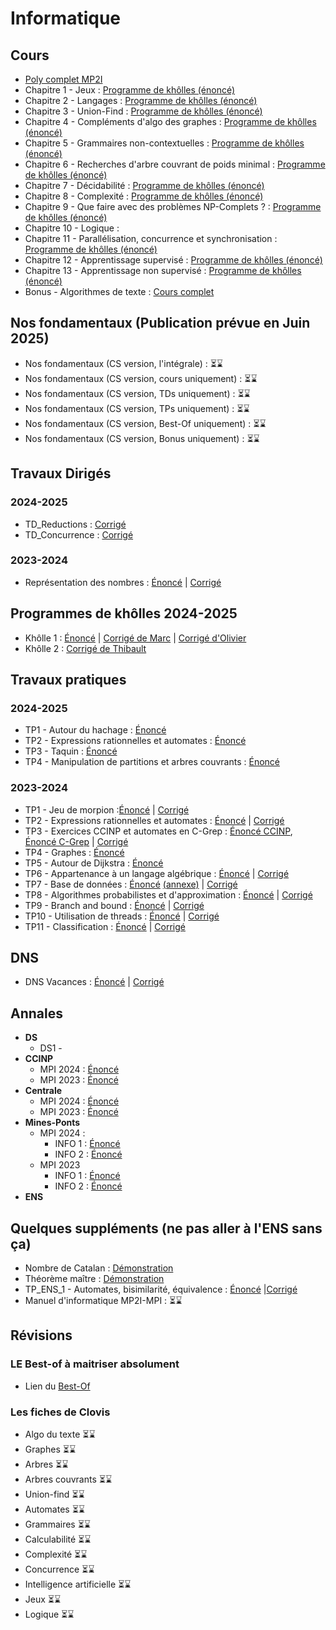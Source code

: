 # Informatique



 


## Cours
* [Poly complet MP2I](/info/cours/sup/poly-mp2i.pdf)
* Chapitre 1 - Jeux : [Programme de khôlles (énoncé) ](/info/cours/spe/info_khube_pgkholles_jeux.pdf)
* Chapitre 2 - Langages : [Programme de khôlles (énoncé) ](/info/cours/spe/info_khube_pgkholles_langages.pdf)
* Chapitre 3 - Union-Find : [Programme de khôlles (énoncé) ](/info/cours/spe/info_khube_pgkholles_unionfind.pdf)
* Chapitre 4 - Compléments d'algo des graphes : [Programme de khôlles (énoncé) ](/info/cours/spe/info_khube_pgkholles_complementsgraphes.pdf)
* Chapitre 5 - Grammaires non-contextuelles : [Programme de khôlles (énoncé) ](/info/cours/spe/info_khube_pgkholles_grammaires.pdf)
* Chapitre 6 - Recherches d'arbre couvrant de poids minimal : [Programme de khôlles (énoncé)](/info/cours/spe/info_khube_pgkholles_arbrecouvrant.pdf)
* Chapitre 7 - Décidabilité : [Programme de khôlles (énoncé) ](/info/cours/spe/info_khube_pgkholles_decidabilite.pdf)
* Chapitre 8 - Complexité : [Programme de khôlles (énoncé) ](/info/cours/spe/info_khube_pgkholles_complexite.pdf)
* Chapitre 9 - Que faire avec des problèmes NP-Complets ? : [Programme de khôlles (énoncé) ](/info/cours/spe/info_khube_pgkholles_npcomplet.pdf)
* Chapitre 10 - Logique :
* Chapitre 11 - Parallélisation, concurrence et synchronisation : [Programme de khôlles (énoncé) ](/info/cours/spe/info_khube_pgkholles_concu.pdf)
* Chapitre 12 - Apprentissage supervisé : [Programme de khôlles (énoncé)](/info/cours/spe/info_khube_pgkholles_apprentissagesuper.pdf)
* Chapitre 13 - Apprentissage non supervisé : [Programme de khôlles (énoncé)](/info/cours/spe/info_khube_pgkholles_apprentissagenonsuper.pdf)
* Bonus - Algorithmes de texte : [Cours complet](/info/cours/spe/info_spe_algo_texte.pdf)



## Nos fondamentaux (Publication prévue en Juin 2025)
 * Nos fondamentaux (CS version, l'intégrale) : ⏳⌛️
 * Nos fondamentaux (CS version, cours uniquement) : ⏳⌛️
 * Nos fondamentaux (CS version, TDs uniquement) : ⏳⌛️
 * Nos fondamentaux (CS version, TPs uniquement) : ⏳⌛️
 * Nos fondamentaux (CS version, Best-Of uniquement) : ⏳⌛️
 * Nos fondamentaux (CS version, Bonus uniquement) : ⏳⌛️
   
## Travaux Dirigés
### 2024-2025
  * TD_Reductions : [Corrigé](/info/td/info_khube_tdreduc_corrige.pdf)
  * TD_Concurrence : [Corrigé](/info/td/info_spe_td_concu.pdf)

### 2023-2024
  * Représentation des nombres : [Énoncé](/info/td/info_spe_td12_enonce.pdf) | [Corrigé](/info/td/info_spe_td12_corrige.pdf)
## Programmes de khôlles 2024-2025
 * Khôlle 1 : [Énoncé](/info/cours/spe/programme_k1.pdf) | [Corrigé de Marc](/info/cours/spe/programme_k1_corrige.pdf) | [Corrigé d'Olivier](/info/cours/spe/info_khube_kholle1.pdf)
 * Khôlle 2 : [Corrigé de Thibault](https://drive.google.com/file/d/18i8teYYRxbvrmYumscOCNwyGBsd86yux/view?usp=sharing)
## Travaux pratiques
### 2024-2025
  * TP1 - Autour du hachage : [Énoncé](/info/tp/2024_2025/info_spe_tp1_enonce.pdf)
  * TP2 - Expressions rationnelles et automates : [Énoncé](/info/tp/2024_2025/info_spe_tp2_enonce.pdf)
  * TP3 - Taquin : [Énoncé](/info/tp/2024_2025/info_spe_tp3_enonce.pdf)
  * TP4 - Manipulation de partitions et arbres couvrants : [Énoncé](/info/tp/2024_2025/info_spe_tp4_enonce.pdf)
### 2023-2024
  * TP1 - Jeu de morpion :[Énoncé](/info/tp/2023_2024/info_spe_TP1_enonce.pdf) | [Corrigé](/info/tp/2023_2024/info_spe_TP1_corrige.pdf)
  * TP2 - Expressions rationnelles et automates : [Énoncé](/info/tp/2023_2024/info_spe_TP2_enonce.pdf) | [Corrigé](/info/tp/2023_2024/info_spe_TP2_corrige.pdf)
  * TP3 - Exercices CCINP et automates en C-Grep : [Énoncé CCINP](/info/tp/2023_2024/info_spe_TP3_enonce_1.pdf), [Énoncé C-Grep](/info/tp/2023_2024/info_spe_TP3_enonce_2.pdf) | [Corrigé](/info/tp/2023_2024/info_spe_TP3_corrige.pdf)
  * TP4 - Graphes : [Énoncé](/info/tp/2023_2024/info_spe_TP4_enonce.pdf)
  * TP5 - Autour de Dijkstra : [Énoncé](/info/tp/2023_2024/info_spe_TP5_enonce.pdf)
  * TP6 - Appartenance à un langage algébrique : [Énoncé](/info/tp/2023_2024/info_spe_TP6_enonce.pdf) | [Corrigé](/info/tp/2023_2024/info_spe_TP6_corrige.pdf)
  * TP7 - Base de données : [Énoncé](/info/tp/2023_2024/info_spe_TP7_enonce.pdf) [(annexe)](/info/tp/2023_2024/info_spe_TP5_enonce.pdf) | [Corrigé](/info/tp/2023_2024/info_spe_TP7_corrige.pdf)
  * TP8 - Algorithmes probabilistes et d'approximation : [Énoncé](/info/tp/2023_2024/info_spe_TP8_enonce.pdf) | [Corrigé](/info/tp/2023_2024/info_spe_TP8_corrigé.pdf)
  * TP9 - Branch and bound : [Énoncé](/info/tp/2023_2024/info_spe_TP9_enonce.pdf) | [Corrigé](/info/tp/2023_2024/info_spe_TP9_corrige.pdf)
  * TP10 - Utilisation de threads : [Énoncé](/info/tp/2023_2024/info_spe_TP10_enonce.pdf) | [Corrigé](/info/tp/2023_2024/info_spe_TP10_corrige.pdf)
  * TP11 - Classification : [Énoncé](/info/tp/2023_2024/info_spe_TP11_enonce.pdf) | [Corrigé](/info/tp/2023_2024/info_spe_TP11_corrige.pdf)

## DNS
  * DNS Vacances : [Énoncé]() | [Corrigé](/info/td/info_spe_td0_corrige.pdf)
## Annales 
  * **DS**
     * DS1 - 
  * **CCINP**
     * MPI 2024 : [Énoncé](https://www.concours-commun-inp.fr/_resource/annales%20%C3%A9crits/2024/MPI/2024_MPI5IN.pdf?download=true)
     * MPI 2023 : [Énoncé](https://www.concours-commun-inp.fr/_resource/annales%20%C3%A9crits/MPI/2023/MPI5IN.pdf?download=true)
  * **Centrale**
     * MPI 2024 : [Énoncé](https://www.concours-centrale-supelec.fr/CentraleSupelec/2024/MPI/I016.pdf) 
     * MPI 2023 : [Énoncé](https://www.concours-centrale-supelec.fr/CentraleSupelec/2023/MPI/I012.pdf)
  * **Mines-Ponts**
     * MPI 2024 :
        * INFO 1 : [Énoncé](https://wordpress.concoursminesponts.fr/wp-content/uploads/2024/07/2024_INFO-1-MPI.pdf)
        * INFO 2 : [Énoncé](https://wordpress.concoursminesponts.fr/wp-content/uploads/2024/07/2024_INFO-2-MPI.pdf)
     * MPI 2023
        * INFO 1 : [Énoncé](/info/annales/ccmp_2023_info1.pdf)
        * INFO 2 : [Énoncé](/info/annales/ccmp_2023_info2.pdf)
  * **ENS**


## Quelques suppléments (ne pas aller à l'ENS sans ça)
  * Nombre de Catalan : [Démonstration](/info/bonus/info_khube_catalandemo.pdf) 
  * Théorème maître : [Démonstration](/info/bonus/info_khube_mastertheorem.pdf)
  * TP_ENS_1 - Automates, bisimilarité, équivalence : [Énoncé](/info/tp/2023_2024/info_spe_TP12_enonce.pdf) |[Corrigé](/info/tp/2023_2024/info_spe_TP12_corrige.pdf)
  * Manuel d'informatique MP2I-MPI : ⏳⌛️

## Révisions 
### LE Best-of à maitriser absolument 
* Lien du [Best-Of](https://drive.google.com/drive/folders/1oqhQs7X_jV5RD7G6sC7B3eSH5CsNZmxa?usp=sharing)

### Les fiches de Clovis
 * Algo du texte ⏳⌛️
 * Graphes ⏳⌛️
 * Arbres ⏳⌛️
 * Arbres couvrants ⏳⌛️
 * Union-find ⏳⌛️
 * Automates ⏳⌛️
 * Grammaires ⏳⌛️
 * Calculabilité ⏳⌛️
 * Complexité ⏳⌛️
 * Concurrence ⏳⌛️
 * Intelligence artificielle ⏳⌛️
 * Jeux ⏳⌛️
 * Logique ⏳⌛️
